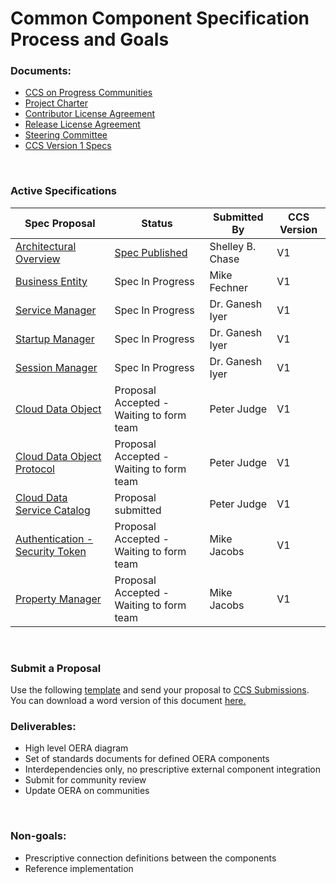 # Common Component Specification Process and Goals

<h3>Documents:</h3>
<ul>  
  <li><a href="https://community.progress.com/products/directions/common_component/default.aspx">CCS on Progress Communities</a></li>
  <li><a href="https://community.progress.com/products/directions/common_component/p/commoncomponentcharter.aspx">Project Charter</a></li>
  <li><a href="https://community.progress.com/products/directions/common_component/p/contributorlicenseagreement.aspx">Contributor License Agreement</a></li>
  <li><a href="https://community.progress.com/products/directions/common_component/p/releaselicenseagreement.aspx">Release License Agreement</a></li>
    <li><a href="https://github.com/progress/CCS/blob/master/SteeringCommittee.md">Steering Committee</a></li>
    <li><a href="https://github.com/progress/CCS/blob/master/V1Specs.md">CCS Version 1 Specs</a></li>
</ul>

</br>
<h3>Active Specifications</h3>

| Spec Proposal    | Status      | Submitted By | CCS Version |
| ------------- |-------------| -----|-----|
| <a href="https://github.com/progress/CCS/blob/master/Proposals/V1/CCS-Proposal-Umbrella-1%200.pdf">Architectural Overview</a>     | <a href="https://github.com/progress/CCS/blob/master/Specs/CCSSpec-ARCH1_0.pdf">Spec Published</a> | Shelley B. Chase | V1 |
| <a href="https://github.com/progress/CCS/blob/master/Proposals/V1/CCS-Proposal-BusinessEntity-1%200.pdf">Business Entity</a>              | Spec In Progress | Mike Fechner | V1 |
| <a href="https://github.com/progress/CCS/blob/master/Proposals/V1/CCS-Proposal-ServiceManager-V1%201.pdf">Service Manager</a>              | Spec In Progress | Dr. Ganesh Iyer | V1 |
| <a href="https://github.com/progress/CCS/blob/master/Proposals/V1/CCS-Proposal-StartupManager-V1%201.pdf">Startup Manager</a>              | Spec In Progress | Dr. Ganesh Iyer | V1 |
| <a href="https://github.com/progress/CCS/blob/master/Proposals/V1/CCS-Proposal-SessionManager-V1%201.pdf">Session Manager</a>              | Spec In Progress | Dr. Ganesh Iyer | V1 |
| <a href="https://github.com/progress/CCS/blob/master/Proposals/V1/CDO_proposal.pdf">Cloud Data Object</a>            | Proposal Accepted - Waiting to form team | Peter Judge | V1 |
| <a href="https://github.com/progress/CCS/blob/master/Proposals/V1/CDO_Protocol_proposal.pdf">Cloud Data Object Protocol</a>            | Proposal Accepted - Waiting to form team | Peter Judge | V1 |
| <a href="https://github.com/progress/CCS/blob/master/Proposals/V1/CDS_Catalog_proposal.pdf">Cloud Data Service Catalog</a>  | Proposal submitted| Peter Judge | V1 |
| <a href="https://github.com/progress/CCS/blob/master/Proposals/V1/CCS%20Proposal_STS-1%200.pdf">Authentication - Security Token</a>  | Proposal Accepted - Waiting to form team | Mike Jacobs | V1 |
| <a href="https://github.com/progress/CCS/blob/master/Proposals/V1/CCS-Proposal-ConfigMgr-1.0.pdf">Property Manager</a>  | Proposal Accepted - Waiting to form team | Mike Jacobs | V1 |
</br>
<h3>Submit a Proposal</h3>
 Use the following <a href="https://github.com/progress/CCS/blob/master/Proposals/CCSProposal_1%200_Template.pdf">template</a> and send your proposal to <a href="mailto:ccs-submissions@progress.com">CCS Submissions</a>.
</br>
 You can download a word version of this document <a href="https://github.com/progress/CCS/zipball/doc-files">here.</a>
 
</br>
<h3>Deliverables:</h3>
<ul>
  <li>High level OERA diagram</li>
  <li>Set of standards documents for defined OERA components</li>
  <li>Interdependencies only, no prescriptive external component integration</li>
  <li>Submit for community review</li>
  <li>Update OERA on communities</li>
</ul>

</br>
<h3>Non-goals:</h3>
<ul>
  <li>Prescriptive connection definitions between the components</li>
  <li>Reference implementation</li>	
</ul>
